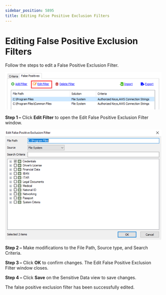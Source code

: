 ```yaml
---
sidebar_position: 5895
title: Editing False Positive Exclusion Filters
---
```


# Editing False Positive Exclusion Filters

Follow the steps to edit a False Positive Exclusion Filter.

![Edit Filter on False Positives tab](../../../../../../../../static/images/AccessAnalyzer_12.0/Content/Resources/Images/EnterpriseAuditor/Admin/Settings/SensitiveData/EditFilter.png "Edit Filter on False Positives tab")

**Step 1 –** Click **Edit Filter** to open the Edit False Positive Exclusion Filter window.

![Edit False Positive Exclusion Filter window](../../../../../../../../static/images/AccessAnalyzer_12.0/Content/Resources/Images/EnterpriseAuditor/Admin/Settings/SensitiveData/EditExclusionFilterWindow.png "Edit False Positive Exclusion Filter window")

**Step 2 –** Make modifications to the File Path, Source type, and Search Criteria.

**Step 3 –** Click **OK** to confirm changes. The Edit False Positive Exclusion Filter window closes.

**Step 4 –** Click **Save** on the Sensitive Data view to save changes.

The false positive exclusion filter has been successfully edited.